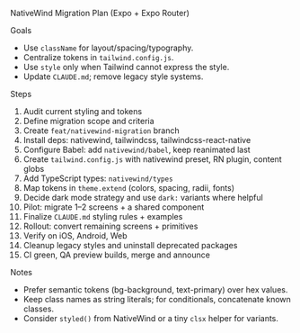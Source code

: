 NativeWind Migration Plan (Expo + Expo Router)

Goals
- Use `className` for layout/spacing/typography.
- Centralize tokens in `tailwind.config.js`.
- Use `style` only when Tailwind cannot express the style.
- Update `CLAUDE.md`; remove legacy style systems.

Steps
1) Audit current styling and tokens
2) Define migration scope and criteria
3) Create `feat/nativewind-migration` branch
4) Install deps: nativewind, tailwindcss, tailwindcss-react-native
5) Configure Babel: add `nativewind/babel`, keep reanimated last
6) Create `tailwind.config.js` with nativewind preset, RN plugin, content globs
7) Add TypeScript types: `nativewind/types`
8) Map tokens in `theme.extend` (colors, spacing, radii, fonts)
9) Decide dark mode strategy and use `dark:` variants where helpful
10) Pilot: migrate 1–2 screens + a shared component
11) Finalize `CLAUDE.md` styling rules + examples
12) Rollout: convert remaining screens + primitives
13) Verify on iOS, Android, Web
14) Cleanup legacy styles and uninstall deprecated packages
15) CI green, QA preview builds, merge and announce

Notes
- Prefer semantic tokens (bg-background, text-primary) over hex values.
- Keep class names as string literals; for conditionals, concatenate known classes.
- Consider `styled()` from NativeWind or a tiny `clsx` helper for variants.

